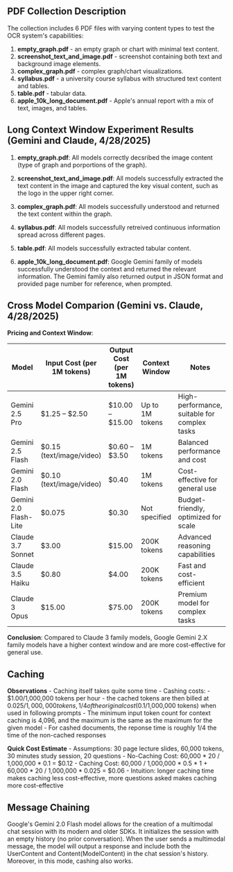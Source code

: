 ## PDF Collection Description

The collection includes 6 PDF files with varying content types to test the OCR system's capabilities:

1. **empty_graph.pdf** - an empty graph or chart with minimal text content.
2. **screenshot_text_and_image.pdf** - screenshot containing both text and background image elements.
3. **complex_graph.pdf** - complex graph/chart visualizations.
4. **syllabus.pdf** - a university course syllabus with structured text content and tables.
5. **table.pdf** - tabular data.
6. **apple_10k_long_document.pdf** - Apple's annual report with a mix of text, images, and tables.

## Long Context Window Experiment Results (Gemini and Claude, 4/28/2025)

1. **empty_graph.pdf**: All models correctly decsribed the image content (type of graph and porportions of the graph).

2. **screenshot_text_and_image.pdf**: All models successfully extracted the text content in the image and captured the key visual content, such as the logo in the upper right corner.

3. **complex_graph.pdf**: All models successfully understood and returned the text content within the graph.

4. **syllabus.pdf**: All models successfully retreived continuous information spread across different pages.

5. **table.pdf**: All models successfully extracted tabular content.

6. **apple_10k_long_document.pdf**: Google Gemini family of models successfully understood the context and returned the relevant information. The Gemini family also returned output in JSON format and provided page number for reference, when prompted.

## Cross Model Comparion (Gemini vs. Claude, 4/28/2025)

**Pricing and Context Window**: 

| Model                | Input Cost (per 1M tokens) | Output Cost (per 1M tokens) | Context Window    | Notes                                  |
|----------------------|----------------------------|-----------------------------|-------------------|----------------------------------------|
| Gemini 2.5 Pro        | $1.25 – $2.50              | $10.00 – $15.00             | Up to 1M tokens   | High-performance, suitable for complex tasks |
| Gemini 2.5 Flash      | $0.15 (text/image/video)   | $0.60 – $3.50               | 1M tokens         | Balanced performance and cost         |
| Gemini 2.0 Flash      | $0.10 (text/image/video)   | $0.40                      | 1M tokens         | Cost-effective for general use        |
| Gemini 2.0 Flash-Lite | $0.075                     | $0.30                      | Not specified     | Budget-friendly, optimized for scale  |
| Claude 3.7 Sonnet     | $3.00                      | $15.00                     | 200K tokens       | Advanced reasoning capabilities       |
| Claude 3.5 Haiku      | $0.80                      | $4.00                      | 200K tokens       | Fast and cost-efficient               |
| Claude 3 Opus         | $15.00                     | $75.00                     | 200K tokens       | Premium model for complex tasks       |

**Conclusion**: 
Compared to Claude 3 family models, Google Gemini 2.X family models have a higher context window and are more cost-effective for general use. 

## Caching

**Observations**
    - Caching itself takes quite some time
    - Cashing costs: 
        - $1.00/1,000,000 tokens per hour
        - the cached tokens are then billed at $0.025/1,000,000 tokens, 1/4 of the original cost ($0.1/1,000,000 tokens) when used in following prompts
    - The minimum input token count for context caching is 4,096, and the maximum is the same as the maximum for the given model
    - For cashed documents, the reponse time is roughly 1/4 the time of the non-cached responses

**Quick Cost Estimate**
    - Assumptions: 30 page lecture slides, 60,000 tokens, 30 minutes study session, 20 questions
    - No-Caching Cost: 60,000 * 20 / 1,000,000 * 0.1 = $0.12
    - Caching Cost: 60,000 / 1,000,000 * 0.5 * 1 + 60,000 * 20 / 1,000,000 * 0.025 = $0.06
    - Intuition: longer caching time makes caching less cost-effective, more questions asked makes caching more cost-effective

## Message Chaining

Google's Gemini 2.0 Flash model allows for the creation of a multimodal chat session with its modern and older SDKs. It initializes the session with an empty history (no prior conversation). When the user sends a multimodal message, the model will output a response and include both the UserContent and Content(ModelContent) in the chat session's history. Moreover, in this mode, cashing also works. 
